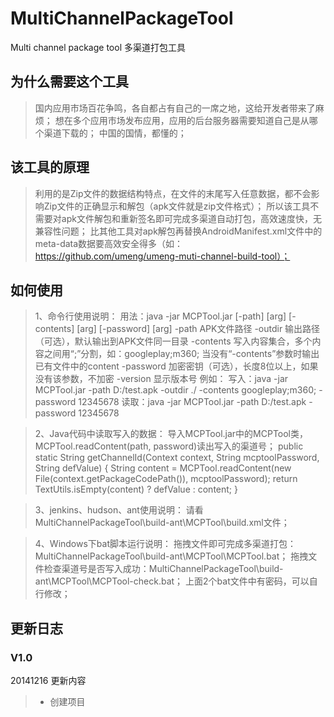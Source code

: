# MultiChannelPackageTool
Multi channel package tool 多渠道打包工具

## 为什么需要这个工具
> 国内应用市场百花争鸣，各自都占有自己的一席之地，这给开发者带来了麻烦；
> 想在多个应用市场发布应用，应用的后台服务器需要知道自己是从哪个渠道下载的；
> 中国的国情，都懂的；

## 该工具的原理
> 利用的是Zip文件的数据结构特点，在文件的末尾写入任意数据，都不会影响Zip文件的正确显示和解包（apk文件就是zip文件格式）；
> 所以该工具不需要对apk文件解包和重新签名即可完成多渠道自动打包，高效速度快，无兼容性问题；
> 比其他工具对apk解包再替换AndroidManifest.xml文件中的meta-data数据要高效安全得多（如：https://github.com/umeng/umeng-muti-channel-build-tool）；


## 如何使用
> 1、命令行使用说明：
用法：java -jar MCPTool.jar [-path] [arg] [-contents] [arg] [-password] [arg]
-path		APK文件路径
-outdir		输出路径（可选），默认输出到APK文件同一目录
-contents	写入内容集合，多个内容之间用“;”分割，如：googleplay;m360; 当没有“-contents”参数时输出已有文件中的content
-password	加密密钥（可选），长度8位以上，如果没有该参数，不加密
-version	显示版本号
例如：
写入：java -jar MCPTool.jar -path D:/test.apk -outdir ./ -contents googleplay;m360; -password 12345678
读取：java -jar MCPTool.jar -path D:/test.apk -password 12345678

> 2、Java代码中读取写入的数据：
导入MCPTool.jar中的MCPTool类，MCPTool.readContent(path, password)读出写入的渠道号；
public static String getChannelId(Context context, String mcptoolPassword, String defValue) {
	String content = MCPTool.readContent(new File(context.getPackageCodePath()), mcptoolPassword);
	return TextUtils.isEmpty(content) ? defValue : content;
}

> 3、jenkins、hudson、ant使用说明：
请看MultiChannelPackageTool\build-ant\MCPTool\build.xml文件；

> 4、Windows下bat脚本运行说明：
拖拽文件即可完成多渠道打包：MultiChannelPackageTool\build-ant\MCPTool\MCPTool.bat；
拖拽文件检查渠道号是否写入成功：MultiChannelPackageTool\build-ant\MCPTool\MCPTool-check.bat；
上面2个bat文件中有密码，可以自行修改；

## 更新日志
### V1.0
20141216
更新内容
> * 创建项目